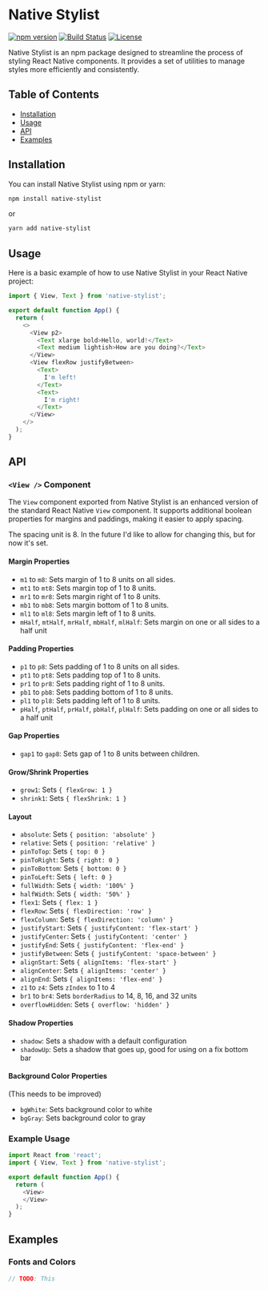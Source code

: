 # Native Stylist

[![npm version](https://img.shields.io/npm/v/native-stylist)](https://www.npmjs.com/package/native-stylist)
[![Build Status](https://img.shields.io/travis/yourusername/native-stylist/master)](https://travis-ci.org/yourusername/native-stylist)
[![License](https://img.shields.io/npm/l/native-stylist)](https://opensource.org/licenses/MIT)

Native Stylist is an npm package designed to streamline the process of styling React Native components. It provides a set of utilities to manage styles more efficiently and consistently.

## Table of Contents

- [Installation](#installation)
- [Usage](#usage)
- [API](#api)
- [Examples](#examples)

## Installation

You can install Native Stylist using npm or yarn:

```sh
npm install native-stylist
```

or

```sh
yarn add native-stylist
```

## Usage

Here is a basic example of how to use Native Stylist in your React Native project:

```javascript
import { View, Text } from 'native-stylist';

export default function App() {
  return (
    <>
      <View p2>
        <Text xlarge bold>Hello, world!</Text>
        <Text medium lightish>How are you doing?</Text>
      </View>
      <View flexRow justifyBetween>
        <Text>
          I'm left!
        </Text>
        <Text>
          I'm right!
        </Text>
      </View>
    </>
  );
}
```

## API

### `<View />` Component

The `View` component exported from Native Stylist is an enhanced version of the standard React Native `View` component. It supports additional boolean properties for margins and paddings, making it easier to apply spacing.

The spacing unit is 8. In the future I'd like to allow for changing this, but for now it's set.

#### Margin Properties

- `m1` to `m8`: Sets margin of 1 to 8 units on all sides.
- `mt1` to `mt8`: Sets margin top of 1 to 8 units.
- `mr1` to `mr8`: Sets margin right of 1 to 8 units.
- `mb1` to `mb8`: Sets margin bottom of 1 to 8 units.
- `ml1` to `ml8`: Sets margin left of 1 to 8 units.
- `mHalf`, `mtHalf`, `mrHalf`, `mbHalf`, `mlHalf`: Sets margin on one or all sides to a half unit

#### Padding Properties

- `p1` to `p8`: Sets padding of 1 to 8 units on all sides.
- `pt1` to `pt8`: Sets padding top of 1 to 8 units.
- `pr1` to `pr8`: Sets padding right of 1 to 8 units.
- `pb1` to `pb8`: Sets padding bottom of 1 to 8 units.
- `pl1` to `pl8`: Sets padding left of 1 to 8 units.
- `pHalf`, `ptHalf`, `prHalf`, `pbHalf`, `plHalf`: Sets padding on one or all sides to a half unit

#### Gap Properties

- `gap1` to `gap8`: Sets gap of 1 to 8 units between children.

#### Grow/Shrink Properties

- `grow1`: Sets `{ flexGrow: 1 }`
- `shrink1`: Sets `{ flexShrink: 1 }`

#### Layout

- `absolute`: Sets `{ position: 'absolute' }`
- `relative`: Sets `{ position: 'relative' }`
- `pinToTop`: Sets `{ top: 0 }`
- `pinToRight`: Sets `{ right: 0 }`
- `pinToBottom`: Sets `{ bottom: 0 }`
- `pinToLeft`: Sets `{ left: 0 }`
- `fullWidth`: Sets `{ width: '100%' }`
- `halfWidth`: Sets `{ width: '50%' }`
- `flex1`: Sets `{ flex: 1 }`
- `flexRow`: Sets `{ flexDirection: 'row' }`
- `flexColumn`: Sets `{ flexDirection: 'column' }`
- `justifyStart`: Sets `{ justifyContent: 'flex-start' }`
- `justifyCenter`: Sets `{ justifyContent: 'center' }`
- `justifyEnd`: Sets `{ justifyContent: 'flex-end' }`
- `justifyBetween`: Sets `{ justifyContent: 'space-between' }`
- `alignStart`: Sets `{ alignItems: 'flex-start' }`
- `alignCenter`: Sets `{ alignItems: 'center' }`
- `alignEnd`: Sets `{ alignItems: 'flex-end' }`
- `z1` to `z4`: Sets `zIndex` to 1 to 4
- `br1` to `br4`: Sets `borderRadius` to 14, 8, 16, and 32 units
- `overflowHidden`: Sets `{ overflow: 'hidden' }`

#### Shadow Properties

- `shadow`: Sets a shadow with a default configuration
- `shadowUp`: Sets a shadow that goes up, good for using on a fix bottom bar

#### Background Color Properties

(This needs to be improved)

- `bgWhite`: Sets background color to white
- `bgGray`: Sets background color to gray

### Example Usage

```javascript
import React from 'react';
import { View, Text } from 'native-stylist';

export default function App() {
  return (
    <View>
    </View>
  );
}
```

## Examples

### Fonts and Colors


```javascript
// TODO: This
```
